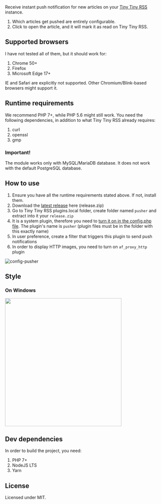Receive instant push notification for new articles on your [Tiny Tiny RSS](https://tt-rss.org/)
instance.

1. Which articles get pushed are entirely configurable.
2. Click to open the article, and it will mark it as read on Tiny Tiny RSS.

## Supported browsers
I have not tested all of them, but it should work for:
1. Chrome 50+
2. Firefox 
3. Microsoft Edge 17+

IE and Safari are explicitly not supported. Other Chromium/Blink-based browsers might support it.

## Runtime requirements
We recommend PHP 7+, while PHP 5.6 might still work. You need the following dependencies,
in addition to what Tiny Tiny RSS already requires:
1. curl
2. openssl
3. gmp

### Important!
The module works only with MySQL/MariaDB database. It does not work with the default PostgreSQL database.

## How to use
1. Ensure you have all the runtime requirements stated above. If not, install them.
2. Download the [latest release](https://github.com/powerivq/ttrss-pusher/releases/latest) here (release.zip)
3. Go to Tiny Tiny RSS plugins.local folder, create folder named `pusher` and extract into it your `release.zip`
4. It is a system plugin, therefore you need to [turn it on in the config.php file](https://tt-rss.org/wiki/Plugins). The plugin's name is `pusher` (plugin files must be in the folder with this exactly name)
5. In user preference, create a filter that triggers this plugin to send push notifications
6. In order to display HTTP images, you need to turn on `af_proxy_http` plugin

![config-pusher](https://user-images.githubusercontent.com/1321403/79706856-7be7f000-826f-11ea-971f-f0b38dd3b139.png)

## Style
### On Windows
<img src="https://user-images.githubusercontent.com/1321403/79706886-91f5b080-826f-11ea-8e81-2e07ba4b1b68.png" width="385" height="422">

## Dev dependencies
In order to build the project, you need:
1. PHP 7+
2. NodeJS LTS
3. Yarn

## License
Licensed under MIT.
